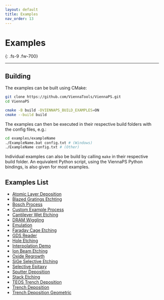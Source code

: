 ```yaml
---
layout: default
title: Examples
nav_order: 13
---
```


# Examples
{: .fs-9 .fw-700}

---

## Building

The examples can be built using CMake:

```bash
git clone https://github.com/ViennaTools/ViennaPS.git
cd ViennaPS

cmake -B build -DVIENNAPS_BUILD_EXAMPLES=ON
cmake --build build
```

The examples can then be executed in their respective build folders with the config files, e.g.:
```bash
cd examples/exampleName
./ExampleName.bat config.txt # (Windows)
./ExampleName config.txt # (Other)
```

Individual examples can also be build by calling `make` in their respective build folder. An equivalent Python script, using the ViennaPS Python bindings, is also given for most examples.

## Examples List

* [Atomic Layer Deposition](https://github.com/ViennaTools/ViennaPS/tree/master/examples/atomicLayerDeposition)
* [Blazed Gratings Etchting](https://github.com/ViennaTools/ViennaPS/tree/master/examples/blazedGratingsEtching)
* [Bosch Process](https://github.com/ViennaTools/ViennaPS/tree/master/examples/boschProcess)
* [Custom Example Process](https://github.com/ViennaTools/ViennaPS/tree/master/examples/exampleProcess)
* [Cantilever Wet Etching](https://github.com/ViennaTools/ViennaPS/tree/master/examples/cantileverWetEtching)
* [DRAM Wiggling](https://github.com/ViennaTools/ViennaPS/tree/master/examples/DRAMWiggling)
* [Emulation](https://github.com/ViennaTools/ViennaPS/tree/master/examples/emulation)
* [Faraday Cage Etching](https://github.com/ViennaTools/ViennaPS/tree/master/examples/faradayCageEtching)
* [GDS Reader](https://github.com/ViennaTools/ViennaPS/tree/master/examples/GDSReader)
* [Hole Etching](https://github.com/ViennaTools/ViennaPS/tree/master/examples/holeEtching)
* [Interpolation Demo](https://github.com/ViennaTools/ViennaPS/tree/master/examples/interpolationDemo)
* [Ion Beam Etching](https://github.com/ViennaTools/ViennaPS/tree/master/examples/ionBeamEtching)
* [Oxide Regrowth](https://github.com/ViennaTools/ViennaPS/tree/master/examples/oxideRegrowth)
* [SiGe Selective Etching](https://github.com/ViennaTools/ViennaPS/tree/master/examples/SiGeSelectiveEtching)
* [Selective Epitaxy](https://github.com/ViennaTools/ViennaPS/tree/master/examples/selectiveEpitaxy)
* [Sputter Deposition](https://github.com/ViennaTools/ViennaPS/tree/master/examples/sputterDeposition)
* [Stack Etching](https://github.com/ViennaTools/ViennaPS/tree/master/examples/stackEtching)
* [TEOS Trench Deposition](https://github.com/ViennaTools/ViennaPS/tree/master/examples/TEOSTrenchDeposition)
* [Trench Deposition](https://github.com/ViennaTools/ViennaPS/tree/master/examples/trenchDeposition)
* [Trench Deposition Geometric](https://github.com/ViennaTools/ViennaPS/tree/master/examples/trenchDepositionGeometric)